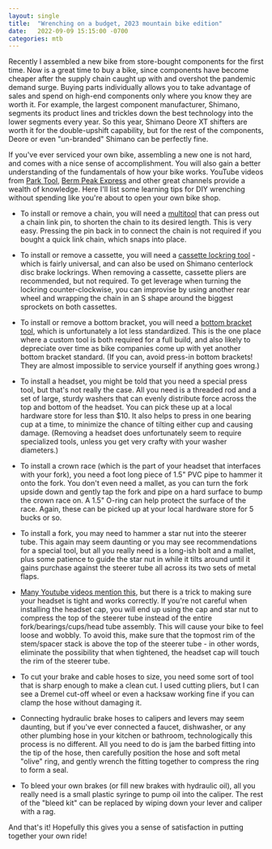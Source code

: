 ```yaml
---
layout: single
title:  "Wrenching on a budget, 2023 mountain bike edition"
date:   2022-09-09 15:15:00 -0700
categories: mtb
---
```


Recently I assembled a new bike from store-bought components for the first time. Now is a great time to buy a bike, since components have become cheaper after the supply chain caught up with and overshot the pandemic demand surge. Buying parts individually allows you to take advantage of sales and spend on high-end components only where you know they are worth it. For example, the largest component manufacturer, Shimano, segments its product lines and trickles down the best technology into the lower segments every year. So this year, Shimano Deore XT shifters are worth it for the double-upshift capability, but for the rest of the components, Deore or even "un-branded" Shimano can be perfectly fine.

If you've ever serviced your own bike, assembling a new one is not hard, and comes with a nice sense of accomplishment. You will also gain a better understanding of the fundamentals of how your bike works. YouTube videos from [Park Tool](https://www.youtube.com/@parktool), [Berm Peak Express](https://www.youtube.com/@BermPeakExpress) and other great channels provide a wealth of knowledge. Here I'll list some learning tips for DIY wrenching without spending like you're about to open your own bike shop.

- To install or remove a chain, you will need a [multitool](https://www.rei.com/c/bike-multi-tools) that can press out a chain link pin, to shorten the chain to its desired length. This is very easy. Pressing the pin back in to connect the chain is not required if you bought a quick link chain, which snaps into place.

- To install or remove a cassette, you will need a [cassette lockring tool](https://www.parktool.com/en-us/product/cassette-lockring-tool-fr-5-2) - which is fairly universal, and can also be used on Shimano centerlock disc brake lockrings. When removing a cassette, cassette pliers are recommended, but not required. To get leverage when turning the lockring counter-clockwise, you can improvise by using another rear wheel and wrapping the chain in an S shape around the biggest sprockets on both cassettes.

- To install or remove a bottom bracket, you will need a [bottom bracket tool](https://www.parktool.com/en-us/product/bottom-bracket-tool-16-notch-bbt-59-3), which is unfortunately a lot less standardized. This is the one place where a custom tool is both required for a full build, and also likely to depreciate over time as bike companies come up with yet another bottom bracket standard. (If you can, avoid press-in bottom brackets! They are almost impossible to service yourself if anything goes wrong.)

- To install a headset, you might be told that you need a special press tool, but that's not really the case. All you need is a threaded rod and a set of large, sturdy washers that can evenly distribute force across the top and bottom of the headset. You can pick these up at a local hardware store for less than $10. It also helps to press in one bearing cup at a time, to minimize the chance of tilting either cup and causing damage. (Removing a headset does unfortunately seem to require specialized tools, unless you get very crafty with your washer diameters.)

- To install a crown race (which is the part of your headset that interfaces with your fork), you need a foot long piece of 1.5" PVC pipe to hammer it onto the fork. You don't even need a mallet, as you can turn the fork upside down and gently tap the fork and pipe on a hard surface to bump the crown race on. A 1.5" O-ring can help protect the surface of the race. Again, these can be picked up at your local hardware store for 5 bucks or so.

- To install a fork, you may need to hammer a star nut into the steerer tube. This again may seem daunting or you may see recommendations for a special tool, but all you really need is a long-ish bolt and a mallet, plus some patience to guide the star nut in while it tilts around until it gains purchase against the steerer tube all across its two sets of metal flaps.

- [Many Youtube videos mention this](https://youtu.be/EPQKjGFZkIo?t=40), but there is a trick to making sure your headset is tight and works correctly. If you're not careful when installing the headset cap, you will end up using the cap and star nut to compress the top of the steerer tube instead of the entire fork/bearings/cups/head tube assembly. This will cause your bike to feel loose and wobbly. To avoid this, make sure that the topmost rim of the stem/spacer stack is above the top of the steerer tube - in other words, eliminate the possibility that when tightened, the headset cap will touch the rim of the steerer tube.

- To cut your brake and cable hoses to size, you need some sort of tool that is sharp enough to make a clean cut. I used cutting pliers, but I can see a Dremel cut-off wheel or even a hacksaw working fine if you can clamp the hose without damaging it.

- Connecting hydraulic brake hoses to calipers and levers may seem daunting, but if you've ever connected a faucet, dishwasher, or any other plumbing hose in your kitchen or bathroom, technologically this process is no different. All you need to do is jam the barbed fitting into the tip of the hose, then carefully position the hose and soft metal "olive" ring, and gently wrench the fitting together to compress the ring to form a seal.

- To bleed your own brakes (or fill new brakes with hydraulic oil), all you really need is a small plastic syringe to pump oil into the caliper. The rest of the "bleed kit" can be replaced by wiping down your lever and caliper with a rag.

And that's it! Hopefully this gives you a sense of satisfaction in putting together your own ride!
